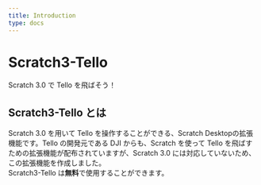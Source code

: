 ```yaml
---
title: Introduction
type: docs
---
```


# Scratch3-Tello

Scratch 3.0 で Tello を飛ばそう！

## Scratch3-Tello とは

Scratch 3.0 を用いて Tello を操作することができる、Scratch Desktopの拡張機能です。Tello の開発元である DJI からも、Scratch を使って Tello を飛ばすための拡張機能が配布されていますが、Scratch 3.0 には対応していないため、この拡張機能を作成しました。  
Scratch3-Tello は**無料**で使用することができます。
